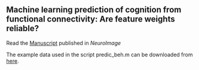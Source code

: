 ## Machine learning prediction of cognition from functional connectivity: Are feature weights reliable?
Read the [Manuscript](https://www.sciencedirect.com/science/article/pii/S1053811921009216) published in *NeuroImage*

The example data used in the script predic_beh.m can be downloaded from [here](https://drive.google.com/file/d/1zVrgAn2aaNoPP0zMbqOrwmft40jNTPBM/view?usp=sharing). 
